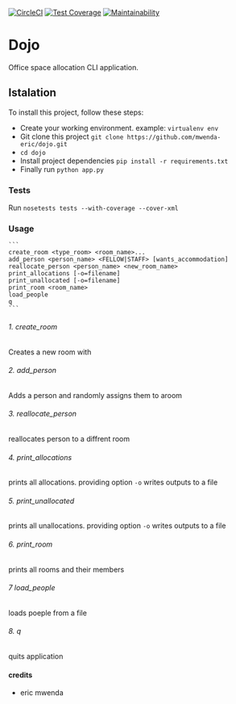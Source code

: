 [![CircleCI](https://circleci.com/gh/mwenda-eric/Dojo.svg?style=svg)](https://circleci.com/gh/mwenda-eric/Dojo)
[![Test Coverage](https://api.codeclimate.com/v1/badges/87d50f8e61a23165de11/test_coverage)](https://codeclimate.com/github/mwenda-eric/Dojo/test_coverage)
[![Maintainability](https://api.codeclimate.com/v1/badges/87d50f8e61a23165de11/maintainability)](https://codeclimate.com/github/mwenda-eric/Dojo/maintainability)
# Dojo
Office space allocation CLI application. 
## Istalation
To install this project, follow these steps:
* Create your working environment. example: `virtualenv env` 
* Git clone this project `git clone https://github.com/mwenda-eric/dojo.git`
* `cd dojo`
* Install project dependencies `pip install -r requirements.txt`
* Finally run `python app.py`
### Tests
Run `nosetests tests --with-coverage --cover-xml`
### Usage
    ```
    create_room <type_room> <room_name>...
    add_person <person_name> <FELLOW|STAFF> [wants_accommodation]
    reallocate_person <person_name> <new_room_name>
    print_allocations [-o=filename]
    print_unallocated [-o=filename]
    print_room <room_name>
    load_people
    q
    ```
###### 1. create_room
Creates a new room with
###### 2. add_person
Adds a person and randomly assigns them to aroom
###### 3. reallocate_person
reallocates person to a diffrent room
###### 4. print_allocations
prints all allocations. providing option `-o` writes outputs to a file
###### 5. print_unallocated
prints all unallocations. providing option `-o` writes outputs to a file
###### 6. print_room
prints all rooms and their members 
###### 7 load_people
loads poeple from a file
###### 8. q
quits application

#### credits
* eric mwenda
